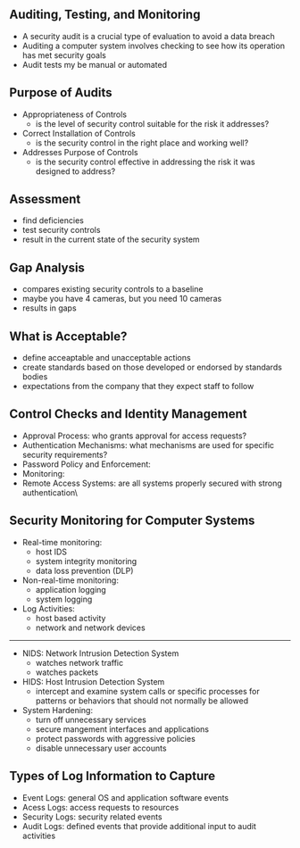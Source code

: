 ## Auditing, Testing, and Monitoring
- A security audit is a crucial type of evaluation to avoid a data breach
- Auditing a computer system involves checking to see how its operation has met security goals
- Audit tests my be manual or automated

## Purpose of Audits
- Appropriateness of Controls
	- is the level of security control suitable for the risk it addresses?
- Correct Installation of Controls
	- is the security control in the right place and working well?
- Addresses Purpose of Controls
	- is the security control effective in addressing the risk it was designed to address?

## Assessment 
- find deficiencies
- test security controls
- result in the current state of the security system

## Gap Analysis
- compares existing security controls to a baseline
- maybe you have 4 cameras, but you need 10 cameras
- results in gaps

## What is Acceptable?
- define acceaptable and unacceptable actions
- create standards based on those developed or endorsed by standards bodies
- expectations from the company that they expect staff to follow

## Control Checks and Identity Management
- Approval Process: who grants approval for access requests?
- Authentication Mechanisms: what mechanisms are used for specific security requirements?
- Password Policy and Enforcement: 
- Monitoring: 
- Remote Access Systems: are all systems properly secured with strong authentication\

## Security Monitoring for Computer Systems
- Real-time monitoring:
	- host IDS
	- system integrity monitoring
	- data loss prevention (DLP)
- Non-real-time monitoring:
	- application logging 
	- system logging
- Log Activities:
	- host based activity
	- network and network devices

---

- NIDS: Network Intrusion Detection System
	- watches network traffic
	- watches packets
- HIDS: Host Intrusion Detection System
	- intercept and examine system calls or specific processes for patterns or behaviors that should not normally be allowed
- System Hardening: 
	- turn off unnecessary services
	- secure mangement interfaces and applications
	- protect passwords with aggressive policies
	- disable unnecessary user accounts

## Types of Log Information to Capture
- Event Logs: general OS and application software events
- Acess Logs: access requests to resources
- Security Logs: security related events
- Audit Logs: defined events that provide additional input to audit activities